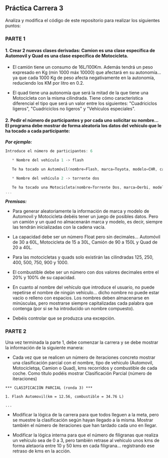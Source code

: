 
## Práctica Carrera 3

Analiza y modifica el código de este repositorio para realizar los siguientes puntos:

### PARTE 1

#### 1. Crear 2 nuevas clases derivadas: Camion es una clase específica de Automovil y Quad es una clase específica de Motocicleta.

   - El camión tiene un consumo de 16L/100Km. Además tendrá un peso expresado en Kg (min 1000 máx 10000) que afectará en su autonomía... ya que cada 1000 Kg de peso afecta negativamente en la autonomía, reduciendo los KM por litro en 0.2.
   
   - El quad tiene una autonomía que será la mitad de la que tiene una Motocicleta con la misma cilindrada. Tiene cómo característica diferencial el tipo que será un valor entre los siguientes: "Cuadriciclos ligeros", "Cuadriciclos no ligeros" y "Vehículos especiales".

#### 2. Pedir el número de participantes y por cada uno solicitar su nombre... El programa debe mostrar de forma aleatoria los datos del vehículo que le ha tocado a cada participante:

***Por ejemplo:***

   ```kotlin
   Introduce el número de participantes: 6

      * Nombre del vehículo 1 -> flash

      Te ha tocado un Automóvil(nombre=Flash, marca=Toyota, modelo=CHR, capacidad=53L, combustible=35,73L, eléctrico=SI)

      * Nombre del vehículo 2 -> torrente dos

      Te ha tocado una Motocicleta(nombre=Torrente Dos, marca=Derbi, modelo=Variant, capacidad=16L, combustible=9,44L, cc=125)
   ...
   ```


***Premisas:***

   - Para generar aleatoriamente la información de marca y modelo de Automovil y Motocicleta debéis tener un juego de posibles datos. Pero un camión y un quad no almacenarán marca y modelo, es decir, siempre las tendrán inicializadas con la cadena vacía.

   - La capacidad debe ser un número Float pero sin decimales... Automóvil de 30 a 60L, Motocicleta de 15 a 30L, Camión de 90 a 150L y Quad de 20 a 40L.

   - Para las motocicletas y quads solo existirán las cilindradas 125, 250, 400, 500, 750, 900 y 1000.

   - El combustible debe ser un número con dos valores decimales entre el 20% y 100% de su capacidad.
 
   - En cuanto al nombre del vehículo que introduce el usuario, no puede repetirse el nombre de ningún vehículo... dicho nombre no puede estar vacío o relleno con espacios. Los nombres deben almacenarse en minúsculas, pero mostrarse siempre capitalizadas cada palabra que contenga (por si se ha introducido un nombre compuesto).
	 
   - Debéis controlar que se produzca una excepción.
   
### PARTE 2

   Una vez terminada la parte 1, debe comenzar la carrera y se debe mostrar la información de la siguiente manera:
   
   - Cada vez que se realicen un número de iteraciones concreto mostrar una clasificación parcial con el nombre, tipo de vehiculo (Automovil, Motocicletqa, Camion o Quad), kms recorridos y combustible de cada coche. Como título podéis mostrar Clasificación Parcial (número de iteraciones)
   
   ```
   *** CLASIFICACIÓN PARCIAL (ronda 3) ***
   
   1. Flash Automovil(km = 12.56, combustible = 34.76 L)
   
   ...
   
   ```
   
   - Modificar la lógica de la carrera para que todos lleguen a la meta, pero se muestre la clasificación según hayan llegado a la misma. Mostrar también el número de iteraciones que han tardado cada uno en llegar.
   
   - Modificar la lógica interna para que el número de filigranas que realiza un vehículo sea de 0 a 3, pero también retrase al vehículo unos kms de forma aletaoria entre 10 y 50 kms en cada filigrana... registrando ese retraso de kms en la acción.
